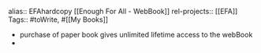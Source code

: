 alias:: EFAhardcopy
 [[Enough For All - WebBook]]
rel-projects:: [[EFA]]
Tags:: #toWrite, #[[My Books]]

- purchase of paper book gives unlimited lifetime access to the webBook
-
